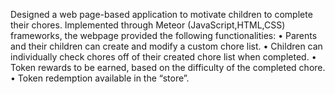 Designed a web page-based application to motivate children to complete their chores. Implemented through Meteor (JavaScript,HTML,CSS) frameworks, the webpage provided the following functionalities:
•	Parents and their children can create and modify a custom chore list.
•	Children can individually check chores off of their created chore list when completed.
•	Token rewards to be earned, based on the difficulty of the completed chore.
•	Token redemption available in the “store”.
